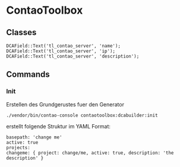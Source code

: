 # ContaoToolbox


## Classes
```
DCAField::Text('tl_contao_server', 'name');
DCAField::Text('tl_contao_server', 'ip');
DCAField::Text('tl_contao_server', 'description');
```



## Commands

### Init
Erstellen des Grundgerustes fuer den Generator
```
./vendor/bin/contao-console contaotoolbox:dcabuilder:init
```
erstellt folgende Struktur im YAML Format:
```
basepath: 'change me'
active: true
projects:
changeme: { project: change/me, active: true, description: 'the description' }
```


